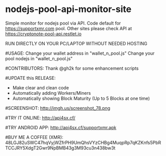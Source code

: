 # nodejs-pool-api-monitor-site
Simple monitor for nodejs pool via API. Code default for https://supportxmr.com pool. Other sites please check API at https://cryptonote-pool-api.restlet.io

RUN DIRECTLY ON YOUR PC/LAPTOP WITHOUT NEEDED HOSTING

#USAGE:
Change your wallet address in "wallet_n_pool.js"
Change your pool nodejs in "wallet_n_pool.js"

#CONTRIBUTORS:
Thank @gh2k for some enhancement scripts

#UPDATE this RELEASE:
- Make clear and clean code
- Automatically adding Workers/Miners
- Automatically showing Block Maturity (Up to 5 Blocks at one time)

#SCREENSHOT:
http://imgh.us/screenshot_78.png

#TRY IT ONLINE:
http://api4sx.cf/

#TRY ANDROID APP:
http://api4sx.cf/supportxmr.apk

#BUY ME A COFFEE (XMR):
48LGJ82uSWC47hqVyjWZfrPH9UmQhsVYzCHBg4MuqpRp7qKZKnfs5PbRTCCJRY5XdgT2Gwr9NpBMB43g3M93cu3n438bw3t
